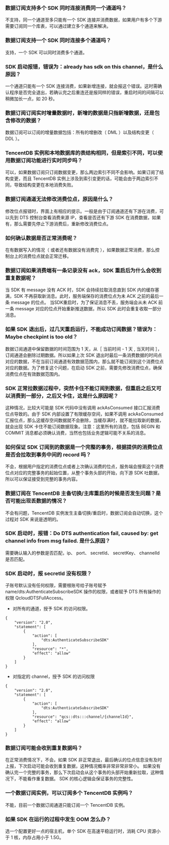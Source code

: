 
### 数据订阅支持多个 SDK 同时连接消费同一个通道吗？

不支持，同一个通道至多只能有一个 SDK 连接并消费数据，如果用户有多个下游需要订阅同一个库表，可以通过建立多个通道来解决。

### 数据订阅支持一个 SDK 同时连接多个通道吗？

支持，一个 SDK 可以同时消费多个通道。

### SDK 启动报错，错误为：already has sdk on this channel，是什么原因？
一个通道只能有一个 SDK 连接消费，如果新增连接，就会报这个错误。这时需确认程序是否完全退出，若确认完之后重连还是报同样的错误，重启时间的间隔可以稍微加长一点，如 20 秒。

### 数据订阅订阅实时增量数据时，新增的数据是只指新增数据，还是包含修改的数据？
数据订阅可以订阅的增量数据包括：所有的增删改（ DML ）以及结构变更（ DDL ）。

### TencentDB 实例和本地数据库的表结构相同，但是索引不同，可以使用数据订阅功能进行实时同步吗？
可以，如果数据订阅只订阅数据变更，那么两边索引不同不会影响。如果订阅了结构变更，而且 TencentDB 实例上涉及到索引变更的话，可能会由于两边索引不同，导致结构变更在本地消费失败。

### 数据订阅通道无法修改消费位点，原因是什么？
修改位点报错时，界面上有相应的提示。一般是由于订阅通道还有下游在消费，可以先到 DTS 控制台查看消费来源 IP，查看是否还有下游 SDK 在消费数据，如果有，那么需要先停止下游消费后，重新修改消费位点。

### 如何确认数据是否正常消费呢？
在有数据写入的情况（ 或者还有数据没有消费完 ），如果数据正常消费，那么控制台上的消费位点就会正常迁移。

### 数据订阅如果消费端有一条记录没有 ack，SDK 重启后为什么会收到重复数据呢？
当 SDK 有 message 没有 ACK 时，SDK 会持续拉取消息直到 SDK 内的缓存塞满，SDK 不再获取新消息。此时，服务端保存的消费位点为未 ACK 之前的最后一条 message 的位点。
当SDK重启时，为了保证消息不丢，服务端会从未 ACK 前一条 message 对应的位点开始重新推送数据，所以 SDK 此时会重复收取一部分消息。

### 如果 SDK 退出后，过几天重启运行，不能成功订阅数据？错误为：Maybe checkpint is too old？
数据订阅通道中保留数据的时间范围为 1 天，从［ 当前时间 - 1 天 , 当天时间 ］，订阅通道会删除过期数据。所以如果上次 SDK 退出时最后一条消费数据的时间点对应的数据，不在当前订阅通道有效数据范围内，那么就不能订阅到这个消费位点对应的数据。为了修复这个问题，在启动 SDK 之前，需要先修改消费位点，确保消费位点在有效数据范围内。

### SDK 正常拉数据过程中，突然卡住不能订阅到数据，但重启之后又可以消费到一部分，之后又卡住，这是什么原因呢？
这种情况，比较大可能是 SDK 代码中没有调用 ackAsConsumed 接口汇报消费位点导致的。由于 SDK 内部设置了有限缓存空间，如果不调用 ackAsConsumed 汇报位点，那么这缓存空间数据就不会删除，当缓存满时，就不能拉取新的数据，就会出现 SDK 卡住不能订阅数据现象。注意：这里所有的消息，包括 BEGIN 和 COMMIT 消息都必须确认消费，当然也包括业务逻辑可能不关系的消息。

### 如何保证 SDK 订阅到的数据是一个完整的事务，根据提供的消费位点是否会拉取到事务中间的 record 吗？
不会，根据用户指定的消费位点或者上次确认消费的位点，服务端会搜索这个消费位点对应的完整事务的起始位置，从整个事务头部的开始，向下游 SDK 吐数据，所以可以保证接受到完整的事务内容。

### 数据订阅在 TencentDB 主备切换/主库重启的时候是否发生问题？是否可能出现丢数据的情况？
不会有问题，TencentDB 实例发生主备切换/重启时，数据订阅会自动切换，这个过程对 SDK 来说是透明的。

### SDK 启动时，报错：Do DTS authentication fail, caused by: get channel info from msg failed. 是什么原因？
需要确认输入的参数是否匹配，ip、 port、 secretId、 secretKey、 channelId 是否匹配。

### SDK 启动时，报 secretId 没有权限？
子账号默认没有任何权限，需要根账号给子账号赋予 name/dts:AuthenticateSubscribeSDK 操作的权限，或者赋予 DTS 所有操作的权限 QcloudDTSFullAccess。
- 对所有的通道，授予 SDK 的访问权限。
```
{
    "version": "2.0",
    "statement": [
        {
            "action": [
                "dts:AuthenticateSubscribeSDK"
            ],
            "resource": "*",
            "effect": "allow"
        }
    ]
}
```
- 对指定的 channel，授予 SDK 的访问权限
```
{
    "version": "2.0",
    "statement": [
        {
            "action": [
                "dts:AuthenticateSubscribeSDK"
            ],
            "resource": "qcs::dts:::channel/{channelId}",
            "effect": "allow"
        }
    ]
}
```


### 数据订阅可能会收到重复数据吗？
在正常消费情况下，不会。如果 SDK 非正常退出，最后确认的位点信息没有及时上报，下次启动可能会收到重复数据，这种情况概率非常非常非常小。
如果没有确认完一个完整的事务，那么下次启动会从这个事务的头部开始重新拉取，这种情况下，不能看作重复数据。 SDK 的核心逻辑会保证事务的完整性。 

### 一个数据订阅实例，可以订阅多个 TencentDB 实例吗？
不能，目前一个数据订阅通道只能订阅一个 TencentDB 实例。

### 如果 SDK 在运行的过程中发生 OOM 怎么办？
选一个配置更好一点的宿主机，单个 SDK 在高速平稳运行时，消耗 CPU 资源小于 1 核，内存占用小于 1.5G。
